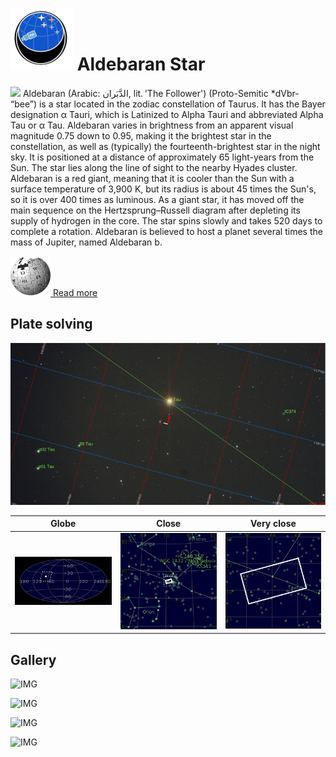 # ![](..//Imaging//Common/pyl-tiny.png) Aldebaran Star
![](..//Imaging//JPEG/Aldebaran_Star+00+co.jpg)
Aldebaran (Arabic: الدَّبَران, lit. 'The Follower') (Proto-Semitic *dVbr- “bee”) is a star located in the zodiac constellation of Taurus. It has the Bayer designation α Tauri, which is Latinized to Alpha Tauri and abbreviated Alpha Tau or α Tau. Aldebaran varies in brightness from an apparent visual magnitude 0.75 down to 0.95, making it the brightest star in the constellation, as well as (typically) the fourteenth-brightest star in the night sky. It is positioned at a distance of approximately 65 light-years from the Sun. The star lies along the line of sight to the nearby Hyades cluster. Aldebaran is a red giant, meaning that it is cooler than the Sun with a surface temperature of 3,900 K, but its radius is about 45 times the Sun's, so it is over 400 times as luminous. As a giant star, it has moved off the main sequence on the Hertzsprung–Russell diagram after depleting its supply of hydrogen in the core. The star spins slowly and takes 520 days to complete a rotation. Aldebaran is believed to host a planet several times the mass of Jupiter, named Aldebaran b.

[![](..//Imaging//Common/Wikipedia.png) Read more](https://en.wikipedia.org/wiki/Aldebaran)
## Plate solving 


![IMG](..//Imaging//HD/Aldebaran_Star_Annotated.jpg)


| Globe | Close | Very close |
| ----- | ----- | ----- |
|![IMG](..//Imaging//HD/Aldebaran_Star_Globe.jpg) |![IMG](..//Imaging//HD/Aldebaran_Star_Close.jpg) |![IMG](..//Imaging//HD/Aldebaran_Star_Closer.jpg) |

## Gallery
![IMG](..//Imaging//JPEG/Aldebaran_Star+00+co.jpg) 

![IMG](..//Imaging//JPEG/Aldebaran_Star+01+co.jpg) 

![IMG](..//Imaging//JPEG/Aldebaran_Star+02+co.jpg) 

![IMG](..//Imaging//JPEG/Aldebaran_Star+03+co.jpg) 


